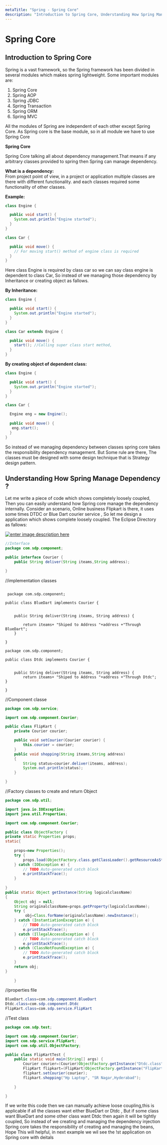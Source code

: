 ```yaml
---
metaTitle: "Spring - Spring Core"
description: "Introduction to Spring Core, Understanding How Spring Manage Dependency ?"
---
```


# Spring Core



## Introduction to Spring Core


Spring is a vast framework, so the Spring framework has been divided in several modules which makes spring lightweight.
Some important modules are:

1. Spring Core
1. Spring AOP
1. Spring JDBC
1. Spring Transaction
1. Spring ORM
1. Spring MVC

All the modules of Spring are independent of each other except Spring Core.
As Spring core is the base module, so in all module we have to use Spring Core

****Spring Core****

Spring Core talking  all about dependency management.That means if any arbitrary classes provided to spring then Spring can manage dependency.

**What is a dependency:**<br />
From project point of view, in a project or application multiple classes are there with different functionality. and each classes required some functionality of other classes.

**Example:**

```java
class Engine {

  public void start() {
    System.out.println("Engine started");
  }    
}

class Car {

  public void move() {
    // For moving start() method of engine class is required
  }
}

```

Here class Engine is required by class car so we can say class engine is
dependent to class Car,
So instead of we managing those dependency by  Inheritance or creating object as fallows.

****By Inheritance:****

```java
class Engine {

  public void start() {
    System.out.println("Engine started");
  }
}

class Car extends Engine {

  public void move() {
    start(); //Calling super class start method,
  }
}

```

****By creating object of dependent class:****

```java
class Engine {

  public void start() {
    System.out.println("Engine started");
  }    
}

class Car {

  Engine eng = new Engine();
 
  public void move() {
   eng.start();
  }
}

```

So instead of we managing dependency between classes spring core takes the responsibility  dependency management.
But Some rule are there,
The classes must be designed with some design technique that is Strategy design pattern.



## Understanding How Spring Manage Dependency ?


Let me write a piece of code which shows completely loosely coupled, Then you can easily understand how Spring core manage the dependency internally.
Consider an scenario, Online business Flipkart is there, it uses some times DTDC or Blue Dart courier service , So let me design a application which shows complete loosely coupled. The Eclipse Directory as fallows:

[<img src="https://i.stack.imgur.com/LEJqC.jpg" alt="enter image description here" />](https://i.stack.imgur.com/LEJqC.jpg)

```java
//Interface
package com.sdp.component;

public interface Courier {
    public String deliver(String iteams,String address);

}

```

//implementation classes

```

 package com.sdp.component;

public class BlueDart implements Courier {

    
    public String deliver(String iteams, String address) {
        
        return iteams+ "Shiped to Address "+address +"Through BlueDart";
    }

}

package com.sdp.component;

public class Dtdc implements Courier {

    
    public String deliver(String iteams, String address) {
        return iteams+ "Shiped to Address "+address +"Through Dtdc";    }

}

```

//Component classe

```java
package com.sdp.service;

import com.sdp.component.Courier;

public class FlipKart {
    private Courier courier;

    public void setCourier(Courier courier) {
        this.courier = courier;
    }
    public void shopping(String iteams,String address)
    {
        String status=courier.deliver(iteams, address);
        System.out.println(status);
    }

}

```

//Factory classes to create and return Object

```java
package com.sdp.util;

import java.io.IOException;
import java.util.Properties;

import com.sdp.component.Courier;

public class ObjectFactory {
private static Properties props;
static{
    
    props=new Properties();
    try {
        props.load(ObjectFactory.class.getClassLoader().getResourceAsStream("com//sdp//common//app.properties"));
    } catch (IOException e) {
        // TODO Auto-generated catch block
        e.printStackTrace();
    }
    
}
public static Object getInstance(String logicalclassName)
{
    Object obj = null;
    String originalclassName=props.getProperty(logicalclassName);
    try {
         obj=Class.forName(originalclassName).newInstance();
    } catch (InstantiationException e) {
        // TODO Auto-generated catch block
        e.printStackTrace();
    } catch (IllegalAccessException e) {
        // TODO Auto-generated catch block
        e.printStackTrace();
    } catch (ClassNotFoundException e) {
        // TODO Auto-generated catch block
        e.printStackTrace();
    }
    return obj;
}
    
    }

```

//properties file

```java
BlueDart.class=com.sdp.component.BlueDart
Dtdc.class=com.sdp.component.Dtdc
FlipKart.class=com.sdp.service.FlipKart

```

//Test class

```java
package com.sdp.test;

import com.sdp.component.Courier;
import com.sdp.service.FlipKart;
import com.sdp.util.ObjectFactory;

public class FlipKartTest {
    public static void main(String[] args) {
        Courier courier=(Courier)ObjectFactory.getInstance("Dtdc.class");
        FlipKart flipkart=(FlipKart)ObjectFactory.getInstance("FlipKart.class");
        flipkart.setCourier(courier);
        flipkart.shopping("Hp Laptop", "SR Nagar,Hyderabad");
        
    }

}

```

If we write this code then we can manually achieve loose coupling,this is applicable if all the classes want either BlueDart or Dtdc , But if some class want BlueDart and some other class want Dtdc then again it will be tightly coupled, So instead of we creating and managing the dependency injection Spring core  takes the responsibility of creating and managing the beans, Hope This will helpful, in next example we wil see the !st application on Spring core with deitals

